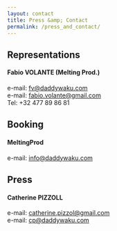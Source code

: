 ```yaml
---
layout: contact
title: Press &amp; Contact
permalink: /press_and_contact/
---
```



## Representations

#### Fabio VOLANTE (Melting Prod.)
e-mail: fv@daddywaku.com  
e-mail: fabio.volante@gmail.com  
Tel: +32 477 89 86 81
   
## Booking

#### MeltingProd
e-mail: info@daddywaku.com

## Press

#### Catherine PIZZOLL  
e-mail: catherine.pizzol@gmail.com  
e-mail: cp@daddywaku.com




<!-- 
## Management

#### Fabio VOLANTE
fv@daddywaku.com  
Tel: +32 477 89 86 81


## Booking

#### Catherine Pizzol
cp@daddywaku.com -->
 
